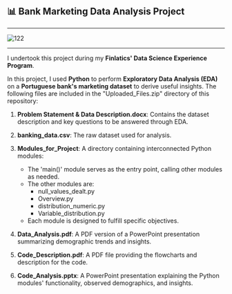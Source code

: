 ## 📊 Bank Marketing Data Analysis Project
---
![122](https://github.com/user-attachments/assets/02a507e6-13bd-4f2b-91a8-10125fe09ac4)

---
I undertook this project during my **Finlatics' Data Science Experience Program**.

In this project, I used **Python** to perform **Exploratory Data Analysis (EDA)** on a **Portuguese bank's marketing dataset** to derive useful insights. The following files are included in the "Uploaded_Files.zip" directory of this repository:

1. **Problem Statement & Data Description.docx**: Contains the dataset description and key questions to be answered through EDA.
2. **banking_data.csv**: The raw dataset used for analysis.
3. **Modules_for_Project**: A directory containing interconnected Python modules:

   - The 'main()' module serves as the entry point, calling other modules as needed.
   - The other modules are:
      - null_values_dealt.py
      - Overview.py
      - distribution_numeric.py
      - Variable_distribution.py
   - Each module is designed to fulfill specific objectives.
   
4. **Data_Analysis.pdf**: A PDF version of a PowerPoint presentation summarizing demographic trends and insights.
5. **Code_Description.pdf**: A PDF file providing the flowcharts and description for the code.
6.  **Code_Analysis.pptx**: A PowerPoint presentation explaining the Python modules' functionality, observed demographics, and insights.

